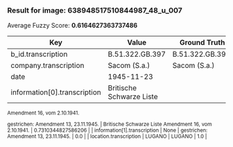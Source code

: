 ### Result for image: 638948517510844987_48_u_007
Average Fuzzy Score: **0.6164627363737486**
<small>

| Key | Value | Ground Truth | Score |
| --- | --- | --- | --- |
| b_id.transcription | B.51.322.GB.397 | B.51.322.GB.397. | 0.967741935483871 |
| company.transcription | Sacom (S.a.) | Sacom (S.a.) | 1.0 |
| date | 1945-11-23 |  | 0.0 |
| information[0].transcription | Britische Schwarze Liste
Amendment 16, vom 2.10.1941.

gestrichen:
Amendment 13, 23.11.1945. | Britische Schwarze Liste
Amendment 16, vom 2.10.1941. | 0.7310344827586206 |
| information[1].transcription | None | gestrichen:
Amendment 13, 23.11.1945. | 0.0 |
| location.transcription | LUGANO | LUGANO | 1.0 |

</small>

